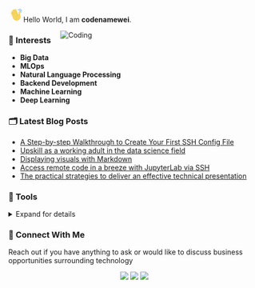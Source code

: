 
<img src="metadata/hello.gif" width="30">Hello World, I am **codenamewei**.<br />

<img width=400 alt="Coding" src="https://i.pinimg.com/originals/c9/7d/6d/c97d6d2a2c5093b7805b15fd6e4b49e1.gif" align="right"/>

### 🥊 Interests

- **Big Data**
- **MLOps**
- **Natural Language Processing**
- **Backend Development**
- **Machine Learning**
- **Deep Learning**


### 🗂️ Latest Blog Posts
- [A Step-by-step Walkthrough to Create Your First SSH Config File](https://betterprogramming.pub/a-step-by-step-walkthrough-to-create-your-first-ssh-config-file-f01267b4eacb?sk=41a27dff0cae894617024ea6a0aad25a)
- [Upskill as a working adult in the data science field](https://towardsdatascience.com/upskill-as-a-working-adult-in-the-data-science-field-c51da3d07006?sk=536f7b22ff843149075c56aabcc0c533)
- [Displaying visuals with Markdown](https://medium.com/geekculture/displaying-visuals-with-markdown-c39f2495e146)
- [Access remote code in a breeze with JupyterLab via SSH](https://towardsdatascience.com/access-remote-code-in-a-breeze-with-jupyterlab-via-ssh-8c6a9ffaaa8c)
- [The practical strategies to deliver an effective technical presentation](https://codenamewei.medium.com/the-practical-strategies-to-deliver-an-effective-technical-presentation-53a48b11c74c)

### 🧰 Tools

<details>
  <summary>Expand for details</summary>

**Languages**

![Python](https://img.shields.io/badge/-Python-05122A?style=flat&logo=python)
![Java](https://img.shields.io/badge/-Java-05122A?style=flat&logo=Java)
![Markdown](https://img.shields.io/badge/-Markdown-05122A?style=flat&logo=markdown)
![R (Statistics)](https://img.shields.io/badge/-R-05122A?style=flat&logo=R&logoColor=276DC3)
![C++](https://img.shields.io/badge/-C++-05122A?style=flat&logo=C%2B%2B&logoColor=00599C)

**Dependency Managers**

![Anaconda](https://img.shields.io/badge/-Anaconda-05122A?style=flat&logo=anaconda)
![Maven](https://img.shields.io/badge/-Maven-05122A?style=flat&logo=apache)
![HomeBrew](https://img.shields.io/badge/-HomeBrew-05122A?style=flat&logo=homebrew)
![Chocolatey](https://img.shields.io/badge/-Chocolatey-05122A?style=flat&logo=chocolatey)

**Data Science Libraries and Tools**

![Pytorch](https://img.shields.io/badge/-Pytorch-05122A?style=flat&logo=pytorch)
![Tensorflow](https://img.shields.io/badge/-Tensorflow-05122A?style=flat&logo=tensorflow)
![HuggingFace](https://img.shields.io/badge/-HuggingFace-05122A?style=flat&logo=huggingface)
![Opencv](https://img.shields.io/badge/-OpenCV-05122A?style=flat&logo=opencv)
![Pillow](https://img.shields.io/badge/-Pillow-05122A?style=flat&logo=pillow)
![Numpy](https://img.shields.io/badge/-Numpy-05122A?style=flat&logo=numpy)
![Pandas](https://img.shields.io/badge/-Pandas-05122A?style=flat&logo=pandas)
![Scikit-Learn](https://img.shields.io/badge/-ScikitLearn-05122A?style=flat&logo=scikitlearn)
![Matplotlib](https://img.shields.io/badge/-Matplotlib-05122A?style=flat&logo=matplotlib)
![Deeplearning4j](https://img.shields.io/badge/-Deeplearning4j-05122A?style=flat&logo=dl4j)

**Deployment**

![Docker](https://img.shields.io/badge/-Docker-05122A?style=flat&logo=docker)&nbsp;
![Fast API](https://img.shields.io/badge/-FastAPI-05122A?style=flat&logo=fastapi)&nbsp;
![Flask](https://img.shields.io/badge/-Flask-05122A?style=flat&logo=flask)&nbsp;

**Public Clouds**

![Azure](https://img.shields.io/badge/-Azure-05122A?style=flat&logo=microsoft)
![AWS](https://img.shields.io/badge/-AWS-05122A?style=flat&logo=amazon)
![Digital Ocean](https://img.shields.io/badge/-DigitalOcean-05122A?style=flat&logo=digitalocean)
  
**Query**
 
![BigQuery](https://img.shields.io/badge/-BigQuery-05122A?style=flat&logo=google)
![MySQL](https://img.shields.io/badge/-MySQL-05122A?style=flat&logo=mysql)
![PostgreSQL](https://img.shields.io/badge/-PostgreSQL-05122A?style=flat&logo=postgresql)

**Automation**
  
![Selenium](https://img.shields.io/badge/-Selenium-05122A?style=flat&logo=selenium)
![UiPath](https://img.shields.io/badge/-UiPath-05122A?style=flat&logo=uipath)
  
**DevOps**

![Github Actions](https://img.shields.io/badge/-GithubActions-05122A?style=flat&logo=github)
![Sonar Cloud](https://img.shields.io/badge/-SonarCloud-05122A?style=flat&logo=sonar)

**IDEs**

![Visual Studio Code](https://img.shields.io/badge/-Visual%20Studio%20Code-05122A?style=flat&logo=visual-studio-code)
![Pycharm](https://img.shields.io/badge/-Pycharm-05122A?style=flat&logo=pycharm)
![Intellij](https://img.shields.io/badge/-Intellij-05122A?style=flat&logo=jetbrains)
![Jupyter Lab](https://img.shields.io/badge/-Jupyter%20Lab-05122A?style=flat&logo=jupyter)
![Google Colab](https://img.shields.io/badge/-Google%20Colab-05122A?style=flat&logo=google-colab)
![R Studio](https://img.shields.io/badge/-R%20Studio-05122A?style=flat&logo=rstudio)

**Operating Systems**
  
![Windows](https://img.shields.io/badge/-Windows-05122A?style=flat&logo=microsoft)
![Linux](https://img.shields.io/badge/-Linux-05122A?style=flat&logo=linux)
![Centos](https://img.shields.io/badge/-Centos-05122A?style=flat&logo=centos)
![Mac](https://img.shields.io/badge/-Mac-05122A?style=flat&logo=apple)
  
**Code Versioning**

![Git](https://img.shields.io/badge/-Git-05122A?style=flat&logo=git)
![GitHub](https://img.shields.io/badge/-GitHub-05122A?style=flat&logo=github)
![Bitbucket](https://img.shields.io/badge/-Bitbucket-05122A?style=flat&logo=bitbucket)

**Softwares**
  
![Salesforce](https://img.shields.io/badge/-Salesforce-05122A?style=flat&logo=salesforce)
![Outlook](https://img.shields.io/badge/-Outlook-05122A?style=flat&logo=microsoft)
![Postman](https://img.shields.io/badge/-Postman-05122A?style=flat&logo=postman)
![Google Suite](https://img.shields.io/badge/-GoogleSuite-05122A?style=flat&logo=google)
![Hubspot](https://img.shields.io/badge/-Hubspot-05122A?style=flat&logo=hubspot)
![Slack](https://img.shields.io/badge/-Slack-05122A?style=flat&logo=slack)
![Discord](https://img.shields.io/badge/-Discord-05122A?style=flat&logo=discord)
  
**Project Management**
  
![Trello](https://img.shields.io/badge/-Trello-05122A?style=flat&logo=trello)
![Teamwork](https://img.shields.io/badge/-Teamwork-05122A?style=flat&logo=teamwork)  
  
**Others**

![Confluence](https://img.shields.io/badge/-Confluence-05122A?style=flat&logo=confluence)\
![Vertx](https://img.shields.io/badge/-Vertx-05122A?style=flat&logo=vertx)


</details>

### 📩 Connect With Me

Reach out if you have anything to ask or would like to discuss business opportunities surrounding technology

<p align="center"> 
<a href="https://www.linkedin.com/in/codenamewei"><img src="https://img.shields.io/badge/-codenamewei-0077B5?style=flat&logo=Linkedin&logoColor=white"/></a>
<a href="https://twitter.com/codenamewei_"><img src="https://img.shields.io/badge/-@codenamewei__-0077B5?style=flat&logo=Twitter&logoColor=white"/></a>
<a href="mailto:codenamewei@gmail.com"><img src="https://img.shields.io/badge/-codenamewei@gmail.com-D14836?style=flat&logo=Gmail&logoColor=white"/></a>
</p>

